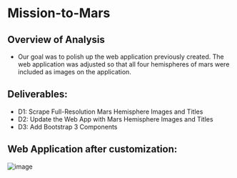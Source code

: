 # Mission-to-Mars

## Overview of Analysis
- Our goal was to polish up the web application previously created. The web application was adjusted so that all four hemispheres of mars were included as images on the application.

## Deliverables:
- D1: Scrape Full-Resolution Mars Hemisphere Images and Titles
- D2: Update the Web App with Mars Hemisphere Images and Titles
- D3: Add Bootstrap 3 Components

## Web Application after customization:

![image](https://user-images.githubusercontent.com/90146132/147623282-fd88b3c9-f7c4-45fc-9780-543ff4404dd7.png)
